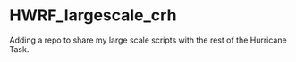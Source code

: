 # HWRF_largescale_crh

Adding a repo to share my large scale scripts with the rest of the Hurricane Task.
